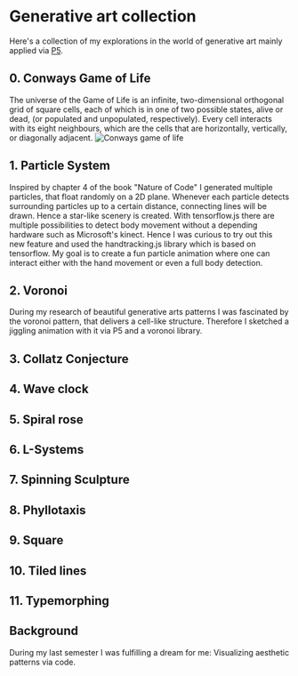 # Generative art collection
Here's a collection of my explorations in the world of generative art mainly applied via [P5](https://p5js.org/). 

## 0. Conways Game of Life
The universe of the Game of Life is an infinite, two-dimensional orthogonal grid of square cells, each of which is in one of two possible states, alive or dead, (or populated and unpopulated, respectively). Every cell interacts with its eight neighbours, which are the cells that are horizontally, vertically, or diagonally adjacent.
![Conways game of life](https://i.imgur.com/74rkACf.gif)
## 1. Particle System
Inspired by chapter 4 of the book "Nature of Code" I generated multiple particles, that float randomly on a 2D plane. Whenever each particle detects surrounding particles up to a certain distance, connecting lines will be drawn. Hence a star-like scenery is created. With tensorflow.js there are multiple possibilities to detect body movement without a depending hardware such as Microsoft's kinect. Hence I was curious to try out this new feature and used the handtracking.js library which is based on tensorflow. My goal is to create a fun particle animation where one can interact either with the hand movement or even a full body detection.
## 2. Voronoi
During my research of beautiful generative arts patterns I was fascinated by the voronoi pattern, that delivers a cell-like structure. Therefore I sketched a jiggling animation with it via P5 and a voronoi library.
## 3. Collatz Conjecture

## 4. Wave clock

## 5. Spiral rose

## 6. L-Systems

## 7. Spinning Sculpture

## 8. Phyllotaxis

## 9. Square

## 10. Tiled lines

## 11. Typemorphing


## Background
During my last semester I was fulfilling a dream for me: Visualizing aesthetic patterns via code. 
